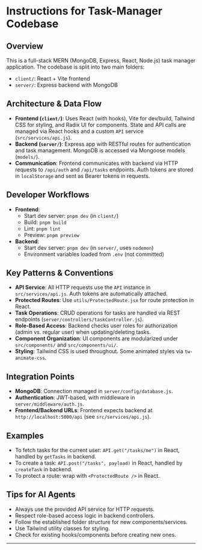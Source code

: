 # Instructions for Task-Manager Codebase

## Overview
This is a full-stack MERN (MongoDB, Express, React, Node.js) task manager application. The codebase is split into two main folders:
- `client/`: React + Vite frontend
- `server/`: Express backend with MongoDB

## Architecture & Data Flow
- **Frontend (`client/`)**: Uses React (with hooks), Vite for dev/build, Tailwind CSS for styling, and Radix UI for components. State and API calls are managed via React hooks and a custom `API` service (`src/services/api.js`).
- **Backend (`server/`)**: Express app with RESTful routes for authentication and task management. MongoDB is accessed via Mongoose models (`models/`).
- **Communication**: Frontend communicates with backend via HTTP requests to `/api/auth` and `/api/tasks` endpoints. Auth tokens are stored in `localStorage` and sent as Bearer tokens in requests.

## Developer Workflows
- **Frontend**:
  - Start dev server: `pnpm dev` (in `client/`)
  - Build: `pnpm build`
  - Lint: `pnpm lint`
  - Preview: `pnpm preview`
- **Backend**:
  - Start dev server: `pnpm dev` (in `server/`, uses `nodemon`)
  - Environment variables loaded from `.env` (not committed)

## Key Patterns & Conventions
- **API Service**: All HTTP requests use the `API` instance in `src/services/api.js`. Auth tokens are automatically attached.
- **Protected Routes**: Use `utils/ProtectedRoute.jsx` for route protection in React.
- **Task Operations**: CRUD operations for tasks are handled via REST endpoints (`server/controllers/taskController.js`).
- **Role-Based Access**: Backend checks user roles for authorization (admin vs. regular user) when updating/deleting tasks.
- **Component Organization**: UI components are modularized under `src/components/` and `src/components/ui/`.
- **Styling**: Tailwind CSS is used throughout. Some animated styles via `tw-animate-css`.

## Integration Points
- **MongoDB**: Connection managed in `server/config/database.js`.
- **Authentication**: JWT-based, with middleware in `server/middleware/auth.js`.
- **Frontend/Backend URLs**: Frontend expects backend at `http://localhost:5000/api` (see `src/services/api.js`).

## Examples
- To fetch tasks for the current user: `API.get("/tasks/me")` in React, handled by `getTasks` in backend.
- To create a task: `API.post("/tasks", payload)` in React, handled by `createTask` in backend.
- To protect a route: wrap with `<ProtectedRoute />` in React.

## Tips for AI Agents
- Always use the provided API service for HTTP requests.
- Respect role-based access logic in backend controllers.
- Follow the established folder structure for new components/services.
- Use Tailwind utility classes for styling.
- Check for existing hooks/components before creating new ones.

---
